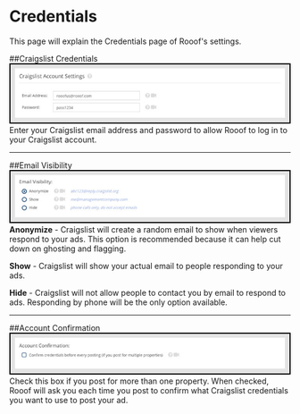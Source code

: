 # Credentials

This page will explain the Credentials page of Rooof's settings.

##Craigslist Credentials
![](v6settings2.jpg)
Enter your Craigslist email address and password to allow Rooof to log in to your Craigslist account.

---

##Email Visibility
![](v6settings3.jpg)
**Anonymize** - Craigslist will create a random email to show when viewers respond to your ads. This option is recommended because it can help cut down on ghosting and flagging.

**Show** - Craigslist will show your actual email to people responding to your ads.

**Hide** - Craigslist will not allow people to contact you by email to respond to ads. Responding by phone will be the only option available.

---

##Account Confirmation
![](v6settings4.jpg)
Check this box if you post for more than one property. When checked,  Rooof will ask you each time you post to confirm what Craigslist credentials you want to use to post your ad.
